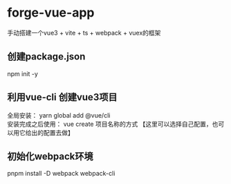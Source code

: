 # forge-vue-app
手动搭建一个vue3 + vite + ts + webpack + vuex的框架

## 创建package.json
npm init -y

## 利用vue-cli 创建vue3项目

全局安装： yarn global add @vue/cli   
安装完成之后使用： vue create 项目名称的方式 【这里可以选择自己配置，也可以用它给出的配置去做】

## 初始化webpack环境
pnpm install -D webpack webpack-cli

